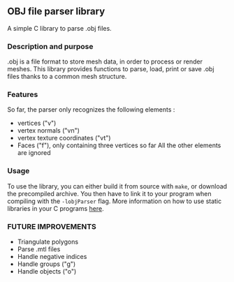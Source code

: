 ## OBJ file parser library
A simple C library to parse .obj files.

### Description and purpose
.obj is a file format to store mesh data, in order to process or render meshes.
This library provides functions to parse, load, print or save .obj files thanks to a common mesh structure.

### Features
So far, the parser only recognizes the following elements :
- vertices ("v")
- vertex normals ("vn")
- vertex texture coordinates ("vt")
- Faces ("f"), only containing three vertices so far
All the other elements are ignored

### Usage
To use the library, you can either build it from source with `make`, or download the precompiled archive.
You then have to link it to your program when compiling with the `-lobjParser` flag.
More information on how to use static libraries in your C programs [here](https://dev.to/iamkhalil42/all-you-need-to-know-about-c-static-libraries-1o0b).

### FUTURE IMPROVEMENTS
- Triangulate polygons
- Parse .mtl files
- Handle negative indices
- Handle groups ("g")
- Handle objects ("o")
